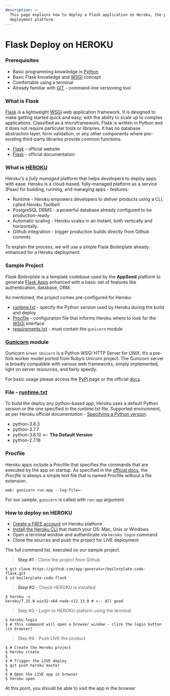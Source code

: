 ```yaml
---
description: >-
  This page explains how to deploy a Flask application on Heroku, the popular
  deployment platform.
---
```


# Flask Deploy on HEROKU

### Prerequisites <a id="prerequisites"></a>

* Basic programming knowledge in [Python](https://www.python.org/)
* Basic Flask knowledge and [WSGI](https://docs-old.appseed.us/what-is/wsgi/) concept
* Comfortable using a terminal
* Already familiar with [GIT](https://git-scm.com/) - command-line versioning tool



### What is Flask

 [Flask](https://docs-old.appseed.us/how-to/flask-deploy-on-heroku/%28https://palletsprojects.com/p/flask/%29) is a lightweight [WSGI](https://docs-old.appseed.us/what-is/wsgi/) web application framework. It is designed to make getting started quick and easy, with the ability to scale up to complex applications. Classified as a microframework, Flask is written in Python and it does not require particular tools or libraries. It has no database abstraction layer, form validation, or any other components where pre-existing third-party libraries provide common functions.

* [Flask](https://palletsprojects.com/p/flask/) - official website
* [Flask](https://flask.palletsprojects.com/) - official documentation



### What is [HEROKU](https://www.heroku.com/)

Heroku's a _fully managed_ platform that helps developers to deploy apps with ease. Heroku is a cloud-based, fully-managed platform as a service \(Paas\) for building, running, and managing apps - features:

* Runtime - Heroku empowers developers to deliver products using a CLI, called _Heroku Toolbelt_
* PostgreSQL DBMS - a powerful database already configured to be production-ready
* Automatic scaling - Heroku scales in an instant, both vertically and horizontally.
* Github integration - trigger production builds directly from Github commits

To explain the process, we will use a simple Flask Boilerplate already enhanced for a Heroku deployment.



### Sample Project

_Flask Boilerplate_ is a template codebase used by the **AppSeed** platform to generate [Flask Apps](https://appseed.us/apps/flask-apps) enhanced with a basic set of features like authentication, database, ORM. 

As mentioned, the project comes pre-configured for Heroku:

* [runtime.txt](https://github.com/app-generator/boilerplate-code-flask/blob/master/runtime.txt) - specify the Python version used by Heroku during the build and deploy
* [Procfile](https://github.com/app-generator/boilerplate-code-flask/blob/master/Procfile) - configuration file that informs Heroku where to look for the [WSGI](https://docs-old.appseed.us/what-is/wsgi/) interface
* [requirements.txt](https://github.com/app-generator/boilerplate-code-flask/blob/master/requirements.txt) - must contain the `gunicorn` module



### [Gunicorn](https://docs.gunicorn.org/en/stable/) module

Gunicorn `Green Unicorn` is a Python WSGI HTTP Server for UNIX. It’s a pre-fork worker model ported from Ruby’s Unicorn project. The Gunicorn server is broadly compatible with various web frameworks, simply implemented, light on server resources, and fairly speedy.

For basic usage please access the [PyPi](https://pypi.org/project/gunicorn/) page or the official [docs](https://pypi.org/project/gunicorn/).



### File - [runtime.txt](https://github.com/app-generator/boilerplate-code-flask/blob/master/runtime.txt)

To build the deploy any python-based app, Heroku uses a default Python version or the one specified in the runtime.txt file. Supported environment, as per Heroku official documentation - [Specifying a Python version](https://devcenter.heroku.com/articles/python-support#specifying-a-python-version):

* python-3.8.3
* python-3.7.7
* python-3.8.10 &lt;-- **The Default Version**
* python-2.7.18



### Procfile

Heroku apps include a Procfile that specifies the commands that are executed by the app on startup. As specified in the [official docs](https://devcenter.heroku.com/articles/procfile), the _Procfile_ is always a simple text file that is named Procfile without a file extension.

```text
web: gunicorn run:app --log-file=-
```

For our sample, `gunicorn` is called with `run:app` argument.



### How to deploy on HEROKU

* [Create a FREE account](https://signup.heroku.com/) on Heroku platform
* [Install the Heroku CLI](https://devcenter.heroku.com/articles/getting-started-with-python#set-up) that match your OS: Mac, Unix or Windows
* Open a terminal window and authenticate via `heroku login` command
* Clone the sources and push the project for LIVE deployment

The full command list, executed on our sample project.

> **Step \#1** - Clone the project from Github

```text
$ git clone https://github.com/app-generator/boilerplate-code-flask.git
$ cd boilerplate-code-flask
```

> **Step \#2** - Check HEROKU is installed

```text
$ heroku -v
heroku/7.25.0 win32-x64 node-v12.13.0 # <-- All good
```

> Step \#3 - Login to HEROKU plaform using the terminal

```text
$ heroku login
$ # this commaond will open a browser window - click the login button (in browser)
```

> Step \#4 - Push LIVE the product

```text
$ # Create the Heroku project
$ heroku create
$
$ # Trigger the LIVE deploy
$ git push heroku master
$
$ # Open the LIVE app in browser
$ heroku open
```

At this point, you should be able to visit the app in the browser

